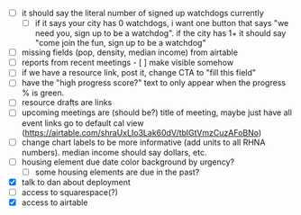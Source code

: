 - [ ] it should say the literal number of signed up watchdogs currently
  - [ ] if it says your city has 0 watchdogs, i want one button that says "we need you, sign up to be a watchdog". if the city has 1+ it should say "come join the fun, sign up to be a watchdog"
- [ ] missing fields (pop, density, median income) from airtable
- [ ] reports from recent meetings - [ ] make visible somehow
- [ ] if we have a resource link, post it, change CTA to "fill this field"
- [ ] have the "high progress score?" text to only appear when the progress % is green.
- [ ] resource drafts are links
- [ ] upcoming meetings are (should be?) title of meeting, maybe just have all event links go to default cal view (https://airtable.com/shraUxLIo3Lak60dV/tblGtVmzCuzAFoBNo)
- [ ] change chart labels to be more informative (add units to all RHNA numbers). median income should say dollars, etc.
- [ ] housing element due date color background by urgency?
  - [ ] some housing elements are due in the past?
- [x] talk to dan about deployment
- [ ] access to squarespace(?)
- [x] access to airtable
